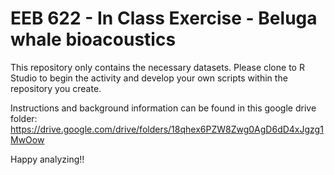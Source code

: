 # EEB 622 - In Class Exercise - Beluga whale bioacoustics

This repository only contains the necessary datasets. Please clone to R Studio to begin the activity and develop your own scripts within the repository you create.

Instructions and background information can be found in this google drive folder:
https://drive.google.com/drive/folders/18qhex6PZW8Zwg0AgD6dD4xJgzg1MwOow

Happy analyzing!!

